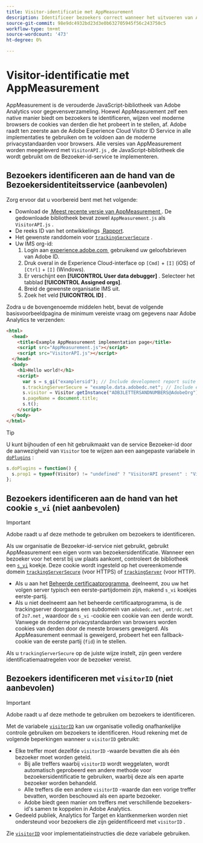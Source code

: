 ```yaml
---
title: Visitor-identificatie met AppMeasurement
description: Identificeer bezoekers correct wanneer het uitvoeren van Adobe Analytics gebruikend AppMeasurement.
source-git-commit: 98e9dc4932bd23d3e0b632705945f56c243750c5
workflow-type: tm+mt
source-wordcount: '473'
ht-degree: 0%

---
```


# Visitor-identificatie met AppMeasurement

AppMeasurement is de verouderde JavaScript-bibliotheek van Adobe Analytics voor gegevensverzameling. Hoewel AppMeasurement zelf een native manier biedt om bezoekers te identificeren, wijzen veel moderne browsers de cookies van derden die het probeert in te stellen, af. Adobe raadt ten zeerste aan de Adobe Experience Cloud Visitor ID Service in alle implementaties te gebruiken om te voldoen aan de moderne privacystandaarden voor browsers. Alle versies van AppMeasurement worden meegeleverd met `VisitorAPI.js` , de JavaScript-bibliotheek die wordt gebruikt om de Bezoeker-id-service te implementeren.

## Bezoekers identificeren aan de hand van de Bezoekersidentiteitsservice (aanbevolen)

Zorg ervoor dat u voorbereid bent met het volgende:

* Download de [&#x200B; Meest recente versie van AppMeasurement &#x200B;](https://github.com/adobe/appmeasurement). De gedownloade bibliotheek bevat zowel `AppMeasurement.js` als `VisitorAPI.js` .
* De reeks ID van het ontwikkelings [&#x200B; Rapport &#x200B;](/help/admin/tools/manage-rs/new-rs/new-report-suite.md).
* Het gewenste randdomein voor [`trackingServerSecure`](/help/implement/vars/config-vars/trackingserversecure.md) .
* Uw IMS org-id:
   1. Login aan [&#x200B; experience.adobe.com &#x200B;](https://experience.adobe.com) gebruikend uw geloofsbrieven van Adobe ID.
   1. Druk overal in de Experience Cloud-interface op `[Cmd]` + `[I]` (iOS) of `[Ctrl]` + `[I]` (Windows).
   1. Er verschijnt een **[!UICONTROL User data debugger]** . Selecteer het tabblad **[!UICONTROL Assigned orgs]**. 
   1. Breid de gewenste organisatie IMS uit.
   1. Zoek het veld **[!UICONTROL ID]** .

Zodra u de bovengenoemde middelen hebt, bevat de volgende basisvoorbeeldpagina de minimum vereiste vraag om gegevens naar Adobe Analytics te verzenden:

```html
<html>
  <head>
    <title>Example AppMeasurement implementation page</title>
    <script src="AppMeasurement.js"></script>
    <script src="VisitorAPI.js"></script>
  </head>
  <body>
    <h1>Hello world!</h1>
    <script>
      var s = s_gi("examplersid"); // Include development report suite ID here
      s.trackingServerSecure = "example.data.adobedc.net"; // Include edge domain here
      s.visitor = Visitor.getInstance("ADB3LETTERSANDNUMBERS@AdobeOrg"); // Include IMS org ID here
      s.pageName = document.title;
      s.t();
    </script>
  </body>
</html>
```

>[!TIP]
>
>U kunt bijhouden of een hit gebruikmaakt van de service Bezoeker-id door de aanwezigheid van `Visitor` toe te wijzen aan een aangepaste variabele in [`doPlugins`](/help/implement/vars/functions/doplugins.md) :
>
>```js
>s.doPlugins = function() {
>   s.prop1 = typeof(Visitor) != "undefined" ? "VisitorAPI present" : "VisitorAPI missing";
>};
>```

## Bezoekers identificeren aan de hand van het cookie `s_vi` (niet aanbevolen)

>[!IMPORTANT]
>
>Adobe raadt u af deze methode te gebruiken om bezoekers te identificeren.

Als uw organisatie de Bezoeker-id-service niet gebruikt, gebruikt AppMeasurement een eigen vorm van bezoekersidentificatie. Wanneer een bezoeker voor het eerst bij uw plaats aankomt, controleert de bibliotheek een [`s_vi` &#x200B;](https://experienceleague.adobe.com/nl/docs/core-services/interface/data-collection/cookies/analytics) koekje. Deze cookie wordt ingesteld op het overeenkomende domein [`trackingServerSecure`](/help/implement/vars/config-vars/trackingserversecure.md) (voor HTTPS) of [`trackingServer`](/help/implement/vars/config-vars/trackingserver.md) (voor HTTP).

* Als u aan het [&#x200B; Beheerde certificaatprogramma &#x200B;](https://experienceleague.adobe.com/nl/docs/core-services/interface/data-collection/adobe-managed-cert) deelneemt, zou uw het volgen server typisch een eerste-partijdomein zijn, makend `s_vi` koekjes eerste-partij.
* Als u niet deelneemt aan het beheerde certificaatprogramma, is de trackingserver doorgaans een subdomein van `adobedc.net` , `omtrdc.net` of `2o7.net` , waardoor de `s_vi` -cookie een cookie van een derde wordt. Vanwege de moderne privacystandaarden van browsers worden cookies van derden door de meeste browsers geweigerd. Als AppMeasurement eenmaal is geweigerd, probeert het een fallback-cookie van de eerste partij (`fid`) in te stellen.

Als u `trackingServerSecure` op de juiste wijze instelt, zijn geen verdere identificatiemaatregelen voor de bezoeker vereist.

## Bezoekers identificeren met `visitorID` (niet aanbevolen)

>[!IMPORTANT]
>
>Adobe raadt u af deze methode te gebruiken om bezoekers te identificeren.

Met de variabele [`visitorID`](/help/implement/vars/config-vars/visitorid.md) kan uw organisatie volledig onafhankelijke controle gebruiken om bezoekers te identificeren. Houd rekening met de volgende beperkingen wanneer u `visitorID` gebruikt:

* Elke treffer moet dezelfde `visitorID` -waarde bevatten die als één bezoeker moet worden geteld.
   * Bij alle treffers waarbij `visitorID` wordt weggelaten, wordt automatisch geprobeerd een andere methode voor bezoekersidentificatie te gebruiken, waarbij deze als een aparte bezoeker worden behandeld.
   * Alle treffers die een andere `visitorID` -waarde dan een vorige treffer bevatten, worden beschouwd als een aparte bezoeker.
   * Adobe biedt geen manier om treffers met verschillende bezoekers-id&#39;s samen te koppelen in Adobe Analytics.
* Gedeeld publiek, Analytics for Target en klantkenmerken worden niet ondersteund voor bezoekers die zijn geïdentificeerd met `visitorID` .

Zie [`visitorID`](/help/implement/vars/config-vars/visitorid.md) voor implementatieinstructies die deze variabele gebruiken.
